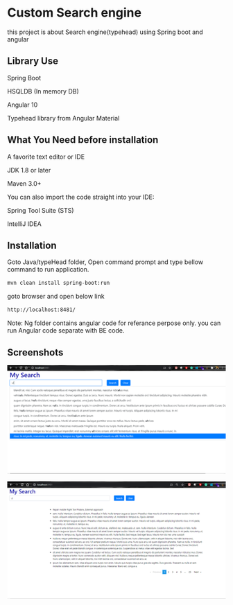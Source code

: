 # Custom Search engine

this project is about Search engine(typehead) using Spring boot and angular

## Library Use

Spring Boot

HSQLDB (In memory DB)

Angular 10

Typehead library from Angular Material

## What You Need before installation

A favorite text editor or IDE

JDK 1.8 or later

Maven 3.0+

You can also import the code straight into your IDE:

Spring Tool Suite (STS)

IntelliJ IDEA

## Installation

Goto Java/typeHead folder, Open command prompt and type bellow command to run application.

```bash
mvn clean install spring-boot:run
```

goto browser and open below link

```bash
http://localhost:8481/
```

Note: Ng folder contains angular code for referance perpose only. you can run Angular code separate with BE code.

## Screenshots

![alt text](https://github.com//amar1021/typeHead/blob/main/Screen_1.PNG?raw=true)

![alt text](https://github.com//amar1021/typeHead/blob/main/Screen_2.PNG?raw=true)
